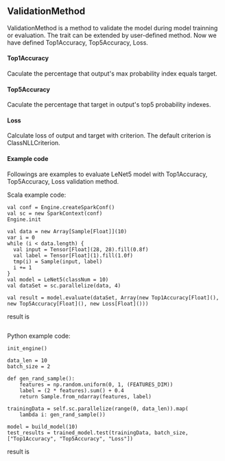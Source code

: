 ## ValidationMethod ##

ValidationMethod is a method to validate the model during model trainning or evaluation.
The trait can be extended by user-defined method. Now we have defined Top1Accuracy, Top5Accuracy, Loss.

#### Top1Accuracy ####

Caculate the percentage that output's max probability index equals target.

#### Top5Accuracy ####

Caculate the percentage that target in output's top5 probability indexes.

#### Loss ####

Calculate loss of output and target with criterion. The default criterion is ClassNLLCriterion.

#### Example code ####

Followings are examples to evaluate LeNet5 model with Top1Accuracy, Top5Accuracy, Loss validation method.

Scala example code:

```
val conf = Engine.createSparkConf()
val sc = new SparkContext(conf)
Engine.init
      
val data = new Array[Sample[Float]](10)
var i = 0
while (i < data.length) {
  val input = Tensor[Float](28, 28).fill(0.8f)
  val label = Tensor[Float](1).fill(1.0f)
  tmp(i) = Sample(input, label)
  i += 1
}
val model = LeNet5(classNum = 10)
val dataSet = sc.parallelize(data, 4)

val result = model.evaluate(dataSet, Array(new Top1Accuracy[Float](), new Top5Accuracy[Float](), new Loss[Float]()))
```
result is

```

```

Python example code:
```
init_engine()
      
data_len = 10
batch_size = 2

def gen_rand_sample():
    features = np.random.uniform(0, 1, (FEATURES_DIM))
    label = (2 * features).sum() + 0.4
    return Sample.from_ndarray(features, label)

trainingData = self.sc.parallelize(range(0, data_len)).map(
    lambda i: gen_rand_sample())

model = build_model(10)    
test_results = trained_model.test(trainingData, batch_size, ["Top1Accuracy", "Top5Accuracy", "Loss"])
```

result is

```

```
